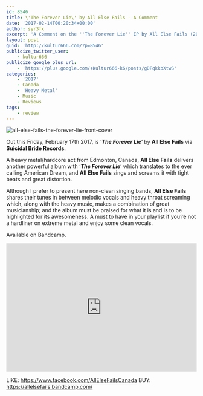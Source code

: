 ```yaml
---
id: 8546
title: \'The Forever Lie\' by All Else Fails - A Comment
date: '2017-02-14T00:20:34+00:00'
author: syr3fx
excerpt: 'A Comment on the ''The Forever Lie'' EP by All Else Fails (2017).'
layout: post
guid: 'http://kultur666.com/?p=8546'
publicize_twitter_user:
    - kultur666
publicize_google_plus_url:
    - 'https://plus.google.com/+Kultur666-k6/posts/gDFqkkbXtwS'
categories:
    - '2017'
    - Canada
    - 'Heavy Metal'
    - Music
    - Reviews
tags:
    - review
---
```


![all-else-fails-the-forever-lie-front-cover](http://localhost:8080/wp-content/uploads/2017/02/all-else-fails-the-forever-lie-front-cover.jpg)

Out this Friday, February 17th 2017, is ‘***The Forever Lie***‘ by **All Else Fails** via **Suicidal Bride Records**.

A heavy metal/hardcore act from Edmonton, Canada, **All Else Fails** delivers another powerful album with ‘***The Forever Lie***‘ which translates to the ever calling American Dream, and **All Else Fails** sings and screams it with tight beats and great distortion.

Although I prefer to present here non-clean singing bands, **All Else Fails** shares their tunes in between melodic vocals and heavy throat screaming which, along with the heavy music, makes a combination of great musicianship; and the album must be praised for what it is and is to be highlighted for its awesomeness. A must to have in your playlist if you’re not a hardliner on extreme metal and enjoy some clean vocals.

Available on Bandcamp.

<iframe style="border: 0; width: 100%; height: 340px;" src="https://bandcamp.com/EmbeddedPlayer/album=3223121055/size=large/bgcol=333333/linkcol=e99708/tracklist=false/transparent=true/" seamless></iframe>

LIKE: <https://www.facebook.com/AllElseFailsCanada>
BUY: <https://allelsefails.bandcamp.com/>